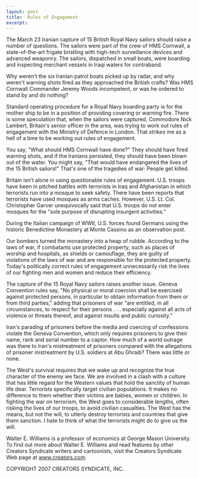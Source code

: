 ```yaml
---
layout: post
title:  Rules of Engagement
excerpt:
---
```


The March 23 Iranian capture of 15 British Royal Navy sailors should raise a number of questions. The sailors were part of the crew of HMS Cornwall, a state-of-the-art frigate bristling with high-tech surveillance devices and advanced weaponry. The sailors, dispatched in small boats, were boarding and inspecting merchant vessels in Iraqi waters for contraband.

Why weren't the six Iranian patrol boats picked up by radar, and why weren't warning shots fired as they approached the British crafts? Was HMS Cornwall Commander Jeremy Woods incompetent, or was he ordered to stand by and do nothing?

Standard operating procedure for a Royal Navy boarding party is for the mother ship to be in a position of providing covering or warning fire. There is some speculation that, when the sailors were captured, Commodore Nick Lambert, Britain's senior officer in the area, was trying to work out rules of engagement with the Ministry of Defence in London. That strikes me as a hell of a time to be working out rules of engagement.

You say, "What should HMS Cornwall have done?" They should have fired warning shots, and if the Iranians persisted, they should have been blown out of the water. You might say, "That would have endangered the lives of the 15 British sailors!" That's one of the tragedies of war: People get killed.

Britain isn't alone in using questionable rules of engagement. U.S. troops have been in pitched battles with terrorists in Iraq and Afghanistan in which terrorists run into a mosque to seek safety. There have been reports that terrorists have used mosques as arms caches. However, U.S. Lt. Col. Christopher Garver unequivocally said that U.S. troops do not enter mosques for the "sole purpose of disrupting insurgent activities."

During the Italian campaign of WWII, U.S. forces found Germans using the historic Benedictine Monastery at Monte Cassino as an observation post.

 Our bombers turned the monastery into a heap of rubble. According to the laws of war, if combatants use protected property, such as places of worship and hospitals, as shields or camouflage, they are guilty of violations of the laws of war and are responsible for the protected property. Today's politically correct rules of engagement unnecessarily risk the lives of our fighting men and women and reduce their efficiency.

The capture of the 15 Royal Navy sailors raises another issue. Geneva Convention rules say, "No physical or moral coercion shall be exercised against protected persons, in particular to obtain information from them or from third parties," adding that prisoners of war "are entitled, in all circumstances, to respect for their persons . . . especially against all acts of violence or threats thereof, and against insults and public curiosity."

Iran's parading of prisoners before the media and coercing of confessions violate the Geneva Convention, which only requires prisoners to give their name, rank and serial number to a captor. How much of a world outrage was there to Iran's mistreatment of prisoners compared with the allegations of prisoner mistreatment by U.S. soldiers at Abu Ghraib? There was little or none.

The West's survival requires that we wake up and recognize the true character of the enemy we face. We are involved in a clash with a culture that has little regard for the Western values that hold the sanctity of human life dear. Terrorists specifically target civilian populations. It makes no difference to them whether their victims are babies, women or children. In fighting the war on terrorism, the West goes to considerable lengths, often risking the lives of our troops, to avoid civilian casualties. The West has the means, but not the will, to utterly destroy terrorists and countries that give them sanction. I hate to think of what the terrorists might do to give us the will.

Walter E. Williams is a professor of economics at George Mason University. To find out more about Walter E. Williams and read features by other Creators Syndicate writers and cartoonists, visit the Creators Syndicate Web page at www.creators.com.

COPYRIGHT 2007 CREATORS SYNDICATE, INC.
